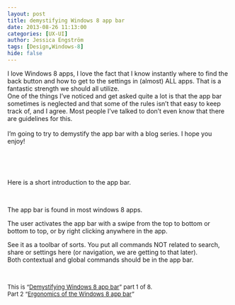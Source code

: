 ```yaml
---
layout: post
title: demystifying Windows 8 app bar
date: 2013-08-26 11:13:00
categories: [UX-UI]
author: Jessica Engström
tags: [Design,Windows-8]
hide: false
---
```

<p>I love Windows 8 apps, I love the fact that I know instantly where to find the back button and how to get to the settings in (almost) ALL apps. That is a fantastic strength we should all utilize. <br>One of the things I’ve noticed and get asked quite a lot is that the app bar sometimes is neglected and that some of the rules isn’t that easy to keep track of, and I agree. Most people I’ve talked to don’t even know that there are guidelines for this. <br><br>I’m going to try to demystify the app bar with a blog series. I hope you enjoy!</p> <p>&nbsp;</p> <p>&nbsp;</p> <p>Here is a short introduction to the app bar. </p> <p>&nbsp;</p> <p>The app bar is found in most windows 8 apps.</p> <p>The user activates the app bar with a swipe from the top to bottom or bottom to top, or by right clicking anywhere in the app.</p> <p>See it as a toolbar of sorts. You put all commands NOT related to search, share or settings here (or navigation, we are getting to that later). <br>Both contextual and global commands should be in the app bar.</p> <p>&nbsp;</p> <p><font size="2">This is “</font><a title="Demystifying WIndows 8 app bar" href="http://www.catoholic.se/post/demystifying-Windows-8-app-bar.aspx"><font size="2">Demystifying Windows 8 app bar</font></a><font size="2">” part 1 of 8.<br>Part 2 “</font><a title="Ergonomics of the Windows 8 app bar" href="http://www.catoholic.se/post/Ergonomics-of-the-windows-8-app-bar.aspx"><font size="2">Ergonomics of the Windows 8 app bar</font></a><font size="2">”</font></p>
